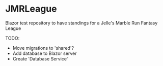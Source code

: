 # JMRLeague
Blazor test repository to have standings for a Jelle's Marble Run Fantasy League


TODO:

* Move migrations to 'shared'?
* Add database to Blazor server
* Create 'Database Service'